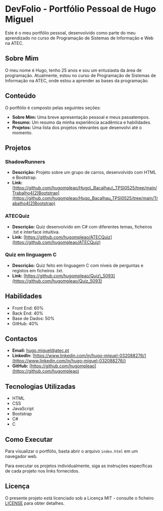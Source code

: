 # DevFolio - Portfólio Pessoal de Hugo Miguel 

Este é o meu portfólio pessoal, desenvolvido como parte do meu aprendizado no curso de Programação de Sistemas de Informação e Web na ATEC.

## Sobre Mim

O meu nome é Hugo, tenho 25 anos e sou um entusiasta da área de programação. Atualmente, estou no curso de Programação de Sistemas de Informação na ATEC, onde estou a aprender as bases da programação.

## Conteúdo

O portfólio é composto pelas seguintes seções:

*   **Sobre Mim:** Uma breve apresentação pessoal e meus passatempos.
*   **Resumo:** Um resumo da minha experiência acadêmica e habilidades.
*   **Projetos:** Uma lista dos projetos relevantes que desenvolvi até o momento.

## Projetos

### ShadowRunners

*   **Descrição:** Projeto sobre um grupo de carros, desenvolvido com HTML e Bootstrap.
*   **Link:** [https://github.com/hugompleao/Hugo\_Bacalhau\_TPSI0525/tree/main/Trabalho4(2)Bootstrap](https://github.com/hugompleao/Hugo_Bacalhau_TPSI0525/tree/main/Trabalho4(2)Bootstrap)

### ATECQuiz

*   **Descrição:** Quiz desenvolvido em C# com diferentes temas, ficheiros .txt e interface intuitiva.
*   **Link:** [https://github.com/hugompleao/ATECQuiz](https://github.com/hugompleao/ATECQuiz)

### Quiz em linguagem C

*   **Descrição:** Quiz feito em linguagem C com níveis de perguntas e registos em ficheiros .txt.
*   **Link:** [https://github.com/hugompleao/Quiz\_5093](https://github.com/hugompleao/Quiz_5093)

## Habilidades

*   Front End: 60%
*   Back End: 40%
*   Base de Dados: 50%
*   GitHub: 40%

## Contactos

*   **Email:** [hugo.miguel@atec.pt](mailto:hugo.miguel@atec.pt)
*   **LinkedIn:** [https://www.linkedin.com/in/hugo-miguel-032088276/](https://www.linkedin.com/in/hugo-miguel-032088276/)
*   **GitHub:** [https://github.com/hugompleao](https://github.com/hugompleao)

## Tecnologias Utilizadas

*   HTML
*   CSS
*   JavaScript
*   Bootstrap
*   C#
*   C

## Como Executar

Para visualizar o portfólio, basta abrir o arquivo `index.html` em um navegador web.

Para executar os projetos individualmente, siga as instruções específicas de cada projeto nos links fornecidos.

## Licença

O presente projeto está licenciado sob a Licença MIT - consulte o ficheiro [LICENSE](LICENSE) para obter detalhes.
